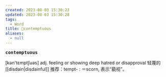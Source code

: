 ```yaml
---
created: 2023-08-03 15:30:23
updated: 2023-08-03 15:30:28
tags:
  - Word
title: 📖contemptuous
aliases:
  - null
---
```


<pre><strong>contemptuous</strong></pre>
[kən'tɛmptʃuəs]
adj. feeling or showing deep hatred or disapproval 轻蔑的
[[disdain|disdainful]]
推荐：tempt- : ＝scorn, 表示“藐视”。